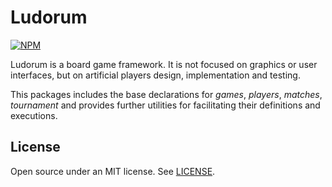﻿Ludorum
=======

[![NPM](https://nodei.co/npm/ludorum.png?mini=true)](https://www.npmjs.com/package/ludorum)

Ludorum is a board game framework. It is not focused on graphics or user interfaces, but on artificial players design, implementation and testing.

This packages includes the base declarations for _games_, _players_, _matches_, _tournament_ and provides further utilities for facilitating their definitions and executions.

## License

Open source under an MIT license. See [LICENSE](LICENSE.md).
